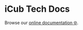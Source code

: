 iCub Tech Docs
==============

Browse our [online documentation 🌐](https://icub-tech-iit.github.io/documentation).
